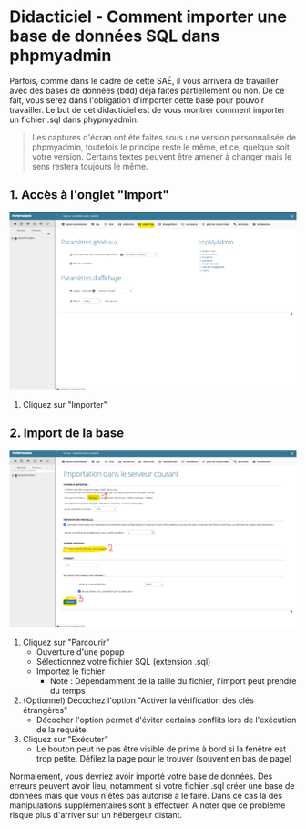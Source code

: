 # Didacticiel - Comment importer une base de données SQL dans phpmyadmin

Parfois, comme dans le cadre de cette SAÉ, il vous arrivera de travailler avec des bases de données (bdd) déjà faites partiellement ou non. De ce fait, vous serez dans l'obligation d'importer cette base pour pouvoir travailler. Le but de cet didacticiel est de vous montrer comment importer un fichier .sql dans phypmyadmin.

> Les captures d'écran ont été faites sous une version personnalisée de phpmyadmin, toutefois le principe reste le même, et ce, quelque soit votre version. Certains textes peuvent être amener à changer mais le sens restera toujours le même.

## 1. Accès à l'onglet "Import"
![](captures-ecran/sql-1.png)
1. Cliquez sur "Importer"

## 2. Import de la base
![](captures-ecran/sql-2.png)
1. Cliquez sur "Parcourir"
   - Ouverture d'une popup
   - Sélectionnez votre fichier SQL (extension .sql)
   - Importez le fichier
     - Note : Dépendamment de la taille du fichier, l'import peut prendre du temps
2. (Optionnel) Décochez l'option "Activer la vérification des clés étrangères"
   - Décocher l'option permet d'éviter certains conflits lors de l'exécution de la requête
3. Cliquez sur "Exécuter"
   - Le bouton peut ne pas être visible de prime à bord si la fenêtre est trop petite. Défilez la page pour le trouver (souvent en bas de page) 

Normalement, vous devriez avoir importé votre base de données. Des erreurs peuvent avoir lieu, notamment si votre fichier .sql créer une base de données mais que vous n'êtes pas autorisé à le faire. Dans ce cas là des manipulations supplémentaires sont à effectuer. A noter que ce problème risque plus d'arriver sur un hébergeur distant.